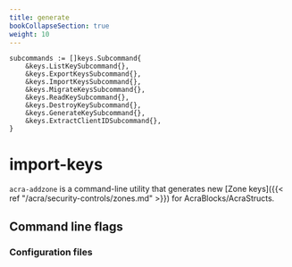 ```yaml
---
title: generate
bookCollapseSection: true
weight: 10
---
```



	subcommands := []keys.Subcommand{
		&keys.ListKeySubcommand{},
		&keys.ExportKeysSubcommand{},
		&keys.ImportKeysSubcommand{},
		&keys.MigrateKeysSubcommand{},
		&keys.ReadKeySubcommand{},
		&keys.DestroyKeySubcommand{},
		&keys.GenerateKeySubcommand{},
		&keys.ExtractClientIDSubcommand{},
	}

# import-keys

`acra-addzone` is a command-line utility that generates new [Zone keys]({{< ref "/acra/security-controls/zones.md" >}}) for AcraBlocks/AcraStructs.

## Command line flags

### Configuration files
